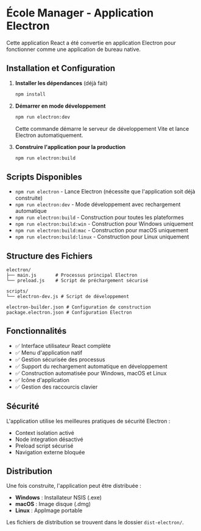 # École Manager - Application Electron

Cette application React a été convertie en application Electron pour fonctionner comme une application de bureau native.

## Installation et Configuration

1. **Installer les dépendances** (déjà fait)
   ```bash
   npm install
   ```

2. **Démarrer en mode développement**
   ```bash
   npm run electron:dev
   ```
   Cette commande démarre le serveur de développement Vite et lance Electron automatiquement.

3. **Construire l'application pour la production**
   ```bash
   npm run electron:build
   ```

## Scripts Disponibles

- `npm run electron` - Lance Electron (nécessite que l'application soit déjà construite)
- `npm run electron:dev` - Mode développement avec rechargement automatique
- `npm run electron:build` - Construction pour toutes les plateformes
- `npm run electron:build:win` - Construction pour Windows uniquement
- `npm run electron:build:mac` - Construction pour macOS uniquement  
- `npm run electron:build:linux` - Construction pour Linux uniquement

## Structure des Fichiers

```
electron/
├── main.js       # Processus principal Electron
└── preload.js    # Script de préchargement sécurisé

scripts/
└── electron-dev.js # Script de développement

electron-builder.json # Configuration de construction
package.electron.json # Configuration Electron
```

## Fonctionnalités

- ✅ Interface utilisateur React complète
- ✅ Menu d'application natif
- ✅ Gestion sécurisée des processus
- ✅ Support du rechargement automatique en développement
- ✅ Construction automatisée pour Windows, macOS et Linux
- ✅ Icône d'application
- ✅ Gestion des raccourcis clavier

## Sécurité

L'application utilise les meilleures pratiques de sécurité Electron :
- Context isolation activé
- Node integration désactivé
- Preload script sécurisé
- Navigation externe bloquée

## Distribution

Une fois construite, l'application peut être distribuée :
- **Windows** : Installateur NSIS (.exe)
- **macOS** : Image disque (.dmg)
- **Linux** : AppImage portable

Les fichiers de distribution se trouvent dans le dossier `dist-electron/`.